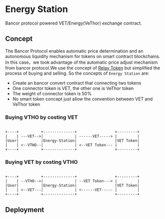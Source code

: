 # Energy Station

Bancor protocol powered VET/Energy(VeThor) exchange contract.

## Concept

The Bancor Protocol enables automatic price determination and an autonomous liquidity mechanism for tokens on smart contract blockchains. In this case，we took advantage of the automatic price adjust mechanism from bancor protocol.We use the concept of [Relay Token](https://support.bancor.network/hc/en-us/articles/360000471472-How-do-Relay-Tokens-work-) but simplified the process of buying and selling. So the concepts of `Energy Station` are:

+ Create an bancor convert contract that connecting two tokens
+ One connector token is VET, the other one is VeThor token
+ The weight of connector token is 50%
+ No smart token concept just allow the convention between VET and VeThor token

### Buying VTHO by costing VET

```

+----+          +--------------+                 +---------+
|    | ---VET-->|              | ------VET-----> |         |
|User|          |Energy-Station|                 |VET Token|
|    | <--VTHO--|              | <--VET Token--- |         |
+----+          +--------------+                 +---------+

```

### Buying VET by costing VTHO

```

+----+          +--------------+                 +---------+
|    | --VTHO-->|              | --VET Token---> |         |
|User|          |Energy-Station|                 |VET Token|
|    | <--VET---|              | <------VET----- |         |
+----+          +--------------+                 +---------+

```

## Deployment

